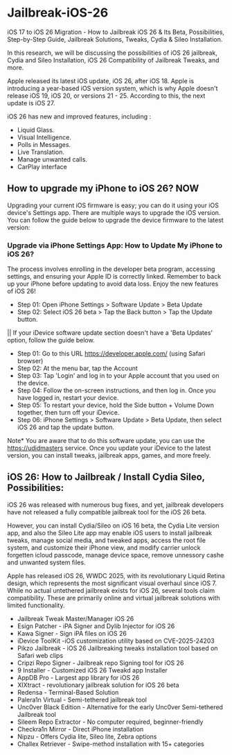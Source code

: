 # Jailbreak-iOS-26

iOS 17 to iOS 26 Migration - How to Jailbreak iOS 26 & Its Beta, Possibilities, Step-by-Step Guide, Jailbreak Solutions, Tweaks, Cydia & Sileo Installation.

In this research, we will be discussing the possibilities of iOS 26 jailbreak, Cydia and Sileo Installation, iOS 26 Compatibility of Jailbreak Tweaks, and more.

Apple released its latest iOS update, iOS 26, after iOS 18. Apple is introducing a year-based iOS version system, which is why Apple doesn't release iOS 19, iOS 20, or versions 21 - 25. According to this, the next update is iOS 27.

iOS 26 has new and improved features, including :
- Liquid  Glass.
- Visual Intelligence.
- Polls in Messages.
- Live Translation.
- Manage unwanted calls.
- CarPlay interface

## How to upgrade my iPhone to iOS 26? NOW
Upgrading your current iOS firmware is easy; you can do it using your iOS device's Settings app. There are multiple ways to upgrade the iOS version. You can follow the guide below to upgrade the device firmware to the latest version:

### Upgrade via iPhone Settings App: How to Update My iPhone to iOS 26?

The process involves enrolling in the developer beta program, accessing settings, and ensuring your Apple ID is correctly linked. Remember to back up your iPhone before updating to avoid data loss. Enjoy the new features of iOS 26!

- Step 01: Open iPhone Settings > Software Update > Beta Update
- Step 02: Select iOS 26 beta > Tap the Back button > Tap the Update button.

|| If your iDevice software update section doesn't have a 'Beta Updates' option, follow the guide below. 

- Step 01: Go to this URL https://developer.apple.com/ (using Safari browser)
- Step 02: At the menu bar, tap the Account 
- Step 03: Tap 'Login' and log in to your Apple account that you used on the device. 
- Step 04: Follow the on-screen instructions, and then log in. Once you have logged in, restart your device.
- Step 05: To restart your device, hold the Side button + Volume Down together, then turn off your iDevice. 
- Step 06: iPhone Settings > Software Update > Beta Update, then select iOS 26 and tap the update button. 

Note* You are aware that to do this software update, you can use the [https://udidmasters](https://udidmasters) service.
Once you update your iDevice to the latest version, you can install tweaks, jailbreak apps, games, and more freely. 


## iOS 26: How to Jailbreak / Install Cydia Sileo, Possibilities:

iOS 26 was released with numerous bug fixes, and yet, jailbreak developers have not released a fully compatible jailbreak tool for the iOS 26 beta. 

However, you can install Cydia/Sileo on iOS 16 beta, the Cydia Lite version app, and also the Sileo Lite app may enable iOS users to install jailbreak tweaks, manage social media, and tweaked apps, access the root file system, and customize their iPhone view, and modify carrier unlock forgetten icloud passcode, manage device space, remove unnessory cashe and unwanted system files. 

Apple has released iOS 26, WWDC 2025, with its revolutionary Liquid Retina design, which represents the most significant visual overhaul since iOS 7. 
While no actual untethered jailbreak exists for iOS 26, several tools claim compatibility. These are primarily online and virtual jailbreak solutions with limited functionality.

- Jailbreak Tweak Master/Manager iOS 26
- Esign Patcher - iPA Signer and Dylib Injector for iOS 26
- Kawa Signer - Sign iPA files on iOS 26
- iDevice ToolKit -iOS customization utility based on CVE-2025-24203
- Pikzo Jailbreak - iOS 26 Jailbreaking tweaks installation tool based on Safari web clips
- Cripzi Repo Signer - Jailbreak repo Signing tool for iOS 26
- 9 Installer - Customized iOS 26 Tweakd app Installer
- AppDB Pro - Largest app library for iOS 26
- XIXtract - revolutionary jailbreak solution for iOS 26 beta
- Redensa - Terminal-Based Solution
- Palera1n Virtual - Semi-tethered jailbreak tool
- Unc0ver Black Edition - Alternative for the early Unc0ver Semi-tethered Jailbreak tool
- Sileem Repo Extractor - No computer required, beginner-friendly
- Checkra1n Mirror - Direct iPhone installation
- Nipzu - Offers Cydia lite, Sileo lite, Zebra options
- Challex Retriever - Swipe-method installation with 15+ categories

